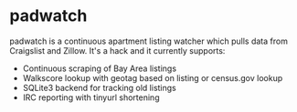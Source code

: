 # padwatch

padwatch is a continuous apartment listing watcher which pulls data from
Craigslist and Zillow. It's a hack and it currently supports:

* Continuous scraping of Bay Area listings
* Walkscore lookup with geotag based on listing or census.gov lookup
* SQLite3 backend for tracking old listings
* IRC reporting with tinyurl shortening
